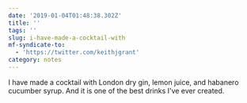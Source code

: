 ```yaml
---
date: '2019-01-04T01:48:38.302Z'
title: ''
tags: ''
slug: i-have-made-a-cocktail-with
mf-syndicate-to:
  - 'https://twitter.com/keithjgrant'
category: notes
---
```

I have made a cocktail with London dry gin, lemon juice, and habanero cucumber syrup. And it is one of the best drinks I&#39;ve ever created.
